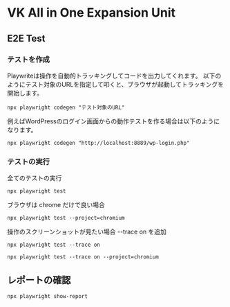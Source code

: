 # VK All in One Expansion Unit

## E2E Test

### テストを作成

Playwriteは操作を自動的トラッキングしてコードを出力してくれます。
以下のようにテスト対象のURLを指定して叩くと、ブラウザが起動してトラッキングを開始します。

```
npx playwright codegen "テスト対象のURL"
```

例えばWordPressのログイン画面からの動作テストを作る場合は以下のようになります。
```
npx playwright codegen "http://localhost:8889/wp-login.php"
```

### テストの実行

全てのテストの実行

```
npx playwright test
```

ブラウザは chrome だけで良い場合
```
npx playwright test --project=chromium
```

操作のスクリーンショットが見たい場合 --trace on を追加
```
npx playwright test --trace on
```

```
npx playwright test --trace on --project=chromium
```

## レポートの確認
```
npx playwright show-report
```